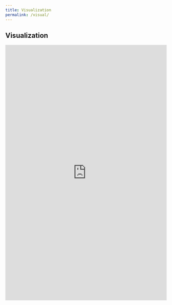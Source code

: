 ```yaml
---
title: Visualization
permalink: /visual/
---
```


## Visualization

<p align="center">
<iframe src="https://nlp.biu.ac.il/~royi/hexagon-paper-visualization/#/main" style="width:100%; height:800px; border:none;" allowfullscreen="true" allow="fullscreen"></iframe>
</p>


